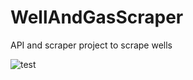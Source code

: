 # WellAndGasScraper
 API and scraper project to scrape wells


![test]("/images/SQLiteDbBrowser.png")
